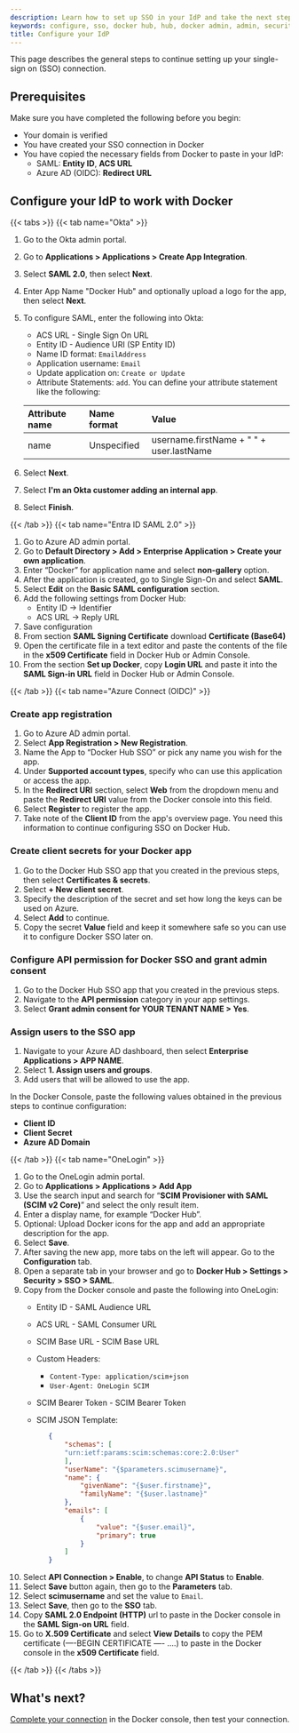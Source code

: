 ```yaml
---
description: Learn how to set up SSO in your IdP and take the next steps for enabling SSO.
keywords: configure, sso, docker hub, hub, docker admin, admin, security
title: Configure your IdP
---
```


This page describes the general steps to continue setting up your single-sign on (SSO) connection.

## Prerequisites

Make sure you have completed the following before you begin:

- Your domain is verified
- You have created your SSO connection in Docker
- You have copied the necessary fields from Docker to paste in your IdP:
    - SAML: **Entity ID**, **ACS URL**
    - Azure AD (OIDC): **Redirect URL**

## Configure your IdP to work with Docker

{{< tabs >}}
{{< tab name="Okta" >}}

1. Go to the Okta admin portal.
2. Go to **Applications > Applications > Create App Integration**.
3. Select **SAML 2.0**, then select **Next**.
4. Enter App Name "Docker Hub" and optionally upload a logo for the app, then select **Next**.
5. To configure SAML, enter the following into Okta:
    - ACS URL - Single Sign On URL
    - Entity ID - Audience URI (SP Entity ID)
    - Name ID format: `EmailAddress`
    - Application username: `Email`
    - Update application on: `Create or Update`
    - Attribute Statements: `add`. You can define your attribute statement like the following: 

     | Attribute name | Name format | Value                                    |
     | :------------- | :---------- | :--------------------------------------- |
     | name           | Unspecified | username.firstName + " " + user.lastName |

6. Select **Next**.
7. Select **I'm an Okta customer adding an internal app**.
8. Select **Finish**.

{{< /tab >}}
{{< tab name="Entra ID SAML 2.0" >}}

1. Go to Azure AD admin portal.
2. Go to **Default Directory > Add > Enterprise Application > Create your own application**.
3. Enter “Docker” for application name and select **non-gallery** option.
4. After the application is created, go to Single Sign-On and select **SAML**.
5. Select **Edit** on the **Basic SAML configuration** section.
6. Add the following settings from Docker Hub:
    - Entity ID → Identifier
    - ACS URL → Reply URL
7. Save configuration
8. From section **SAML Signing Certificate** download **Certificate (Base64)**
9. Open the certificate file in a text editor and paste the contents of the file in the **x509 Certificate** field in Docker Hub or Admin Console.
10. From the section **Set up Docker**, copy **Login URL** and paste it into the **SAML Sign-in URL** field in Docker Hub or Admin Console.

{{< /tab >}}
{{< tab name="Azure Connect (OIDC)" >}}

### Create app registration

1. Go to Azure AD admin portal.
2. Select **App Registration > New Registration**.
3. Name the App to “Docker Hub SSO” or pick any name you wish for the app.
4. Under **Supported account types**, specify who can use this application or access the app.
5. In the **Redirect URI** section, select **Web** from the dropdown menu and paste the **Redirect URI** value from the Docker console into this field.
6. Select **Register** to register the app.
7. Take note of the **Client ID** from the app's overview page. You need this information to continue configuring SSO on Docker Hub.

### Create client secrets for your Docker app

1. Go to the Docker Hub SSO app that you created in the previous steps, then select **Certificates & secrets**.
2. Select **+ New client secret**.
3. Specify the description of the secret and set how long the keys can be used on Azure.
4. Select **Add** to continue.
5. Copy the secret **Value** field and keep it somewhere safe so you can use it to configure Docker SSO later on.

### Configure API permission for Docker SSO and grant admin consent

1. Go to the Docker Hub SSO app that you created in the previous steps.
2. Navigate to the **API permission** category in your app settings.
3. Select **Grant admin consent for YOUR TENANT NAME > Yes**.

### Assign users to the SSO app

1. Navigate to your Azure AD dashboard, then select **Enterprise Applications > APP NAME**.
2. Select **1. Assign users and groups**.
3. Add users that will be allowed to use the app.

In the Docker Console, paste the following values obtained in the previous steps to continue configuration:

- **Client ID**
- **Client Secret**
- **Azure AD Domain**

{{< /tab >}}
{{< tab name="OneLogin" >}}

1. Go to the OneLogin admin portal.
2. Go to **Applications > Applications > Add App**
3. Use the search input and search for “**SCIM Provisioner with SAML (SCIM v2 Core)**” and select the only result item.
4. Enter a display name, for example “Docker Hub”.
5. Optional: Upload Docker icons for the app and add an appropriate description for the app.
6. Select **Save**.
7. After saving the new app, more tabs on the left will appear. Go to the **Configuration** tab.
8. Open a separate tab in your browser and go to **Docker Hub > Settings > Security > SSO > SAML**.
9. Copy from the Docker console and paste the following into OneLogin:
   - Entity ID - SAML Audience URL
   - ACS URL - SAML Consumer URL
   - SCIM Base URL - SCIM Base URL
   - Custom Headers:
     - `Content-Type: application/scim+json`
     - `User-Agent: OneLogin SCIM`
   - SCIM Bearer Token - SCIM Bearer Token
   - SCIM JSON Template:

     ```json
        {
            "schemas": [
            "urn:ietf:params:scim:schemas:core:2.0:User"
            ],
            "userName": "{$parameters.scimusername}",
            "name": {
                "givenName": "{$user.firstname}",
                "familyName": "{$user.lastname}"
            },
            "emails": [
                {
                    "value": "{$user.email}",
                    "primary": true
                }
            ]
        }
     ```
10. Select **API Connection > Enable**, to change **API Status** to **Enable**.
11. Select **Save** button again, then go to the **Parameters** tab.
12. Select **scimusername** and set the value to `Email`.
13. Select **Save**, then go to the **SSO** tab.
14. Copy **SAML 2.0 Endpoint (HTTP)** url to paste in the Docker console in the **SAML Sign-on URL** field.
15. Go to **X.509 Certificate** and select **View Details** to copy the PEM certificate (—-BEGIN CERTIFICATE —- ….) to paste in the Docker console in the **x509 Certificate** field.

{{< /tab >}}
{{< /tabs >}}

## What's next?

[Complete your connection](../connect/_index.md) in the Docker console, then test your connection.
